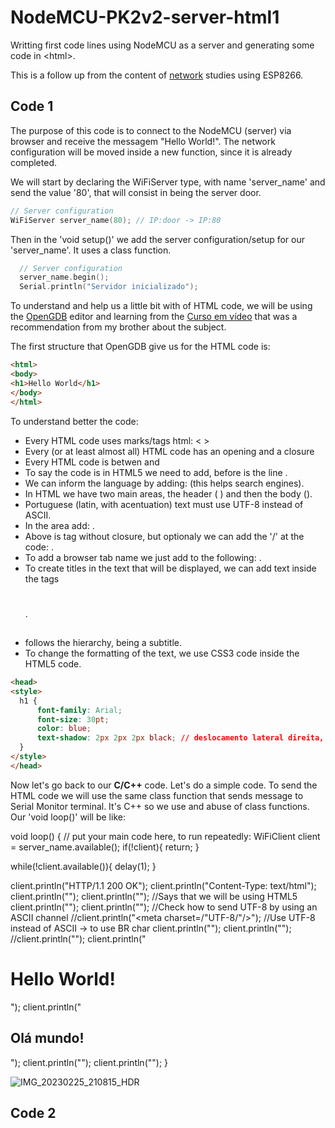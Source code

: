 # NodeMCU-PK2v2-server-html1
Writting first code lines using NodeMCU as a server and generating some code in &lt;html>.

This is a follow up from the content of [network](https://github.com/Rafaelatff/NodeMCU-PK2v2-network) studies using ESP8266.

## Code 1

The purpose of this code is to connect to the NodeMCU (server) via browser and receive the messagem "Hello World!". The network configuration will be moved inside a new function, since it is already completed.

We will start by declaring the WiFiServer type, with name 'server_name' and send the value '80', that will consist in being the server door.

```c
// Server configuration
WiFiServer server_name(80); // IP:door -> IP:80
```

Then in the 'void setup()' we add the server configuration/setup for our 'server_name'. It uses a class function.

```c
  // Server configuration
  server_name.begin();
  Serial.println("Servidor inicializado");
 ```

To understand and help us a little bit with of HTML code, we will be using the [OpenGDB](https://www.onlinegdb.com) editor and learning from the [Curso em vídeo](https://www.youtube.com/@CursoemVideo/playlists) that was a recommendation from my brother about the subject.

The first structure that OpenGDB give us for the HTML code is:

```html
<html>
<body>
<h1>Hello World</h1>
</body>
</html>
```
To understand better the code:

* Every HTML code uses marks/tags html: < > 
* Every (or at least almost all) HTML code has an opening <example> and a closure </example>
* Every HTML code is betwen <html> and </html>
* To say the code is in HTML5 we need to add, before <html> is the line <!DOCTYPE html>.
* We can inform the language by adding: <html lang="pt-bt"> (this helps search engines).
* In HTML we have two main areas, the header (<head> </head>) and then the body (<body></body>).
* Portuguese (latin, with acentuation) text must use UTF-8 instead of ASCII.
* In the <head> area add: <meta charset="UTF-8">.
* Above is tag without closure, but optionaly we can add the '/' at the code: <meta charset="UTF-8"/>.
* To add a browser tab name we just add to <head> the following: <title>Tab Name</title>.
* To create titles in the text that will be displayed, we can add text inside the tags <h1> </h1>.
* <h2> </h2> follows the hierarchy, being a subtitle.
* To change the formatting of the text, we use CSS3 code inside the HTML5 code.

```html
<head>
<style>
  h1 {
      font-family: Arial;
      font-size: 30pt;
      color: blue;
      text-shadow: 2px 2px 2px black; // deslocamento lateral direita, deslocamento vertical, espalhamento, shadow collor
  }
</style>      
</head>
```
  
Now let's go back to our **C/C++** code. Let's do a simple code. To send the HTML code we will use the same class function that sends message to Serial Monitor terminal. It's C++ so we use and abuse of class functions. Our 'void loop()' will be like:
  
void loop() {
  // put your main code here, to run repeatedly:
  WiFiClient client = server_name.available();
  if(!client){
    return;
  }

  while(!client.available()){
    delay(1);
  }

  client.println("HTTP/1.1 200 OK");
  client.println("Content-Type: text/html");
  client.println("");
  client.println("<!DOCTYPE HTML>"); //Says that we will be using HTML5
  client.println("<html>");
  client.println("<head>");
  //Check how to send UTF-8 by using an ASCII channel
  //client.println("<meta charset=/"UTF-8/"/>"); //Use UTF-8 instead of ASCII -> to use BR char
  client.println("</head>");
  client.println("<body>");
  //client.println("<meta http-equiv='refresh' content='2'>");
  client.println("<h1>Hello World!</h1>");
  client.println("<h2>Olá mundo!</h2>");
  client.println("</body>");
  client.println("</html>");
}
  
![IMG_20230225_210815_HDR](https://user-images.githubusercontent.com/58916022/221385737-3f7b7bab-1dcf-4984-9c2d-b3c11baa52d9.jpg)

## Code 2
